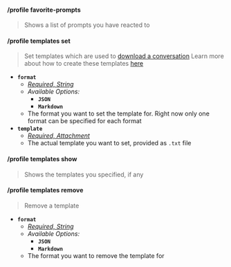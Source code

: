 #### /profile favorite-prompts
> Shows a list of prompts you have reacted to

#### /profile templates set
> Set templates which are used to [download a conversation](./conversation####/conversation%20download)
> Learn more about how to create these templates [here](<LINK_TO_EXPORT_TEMPLATE>)
- **`format`**
  - *[Required, String](proompter-documentation/guides/Quickstart/Slash%20Commands.md####String)*
  - *Available Options:*
	- **`JSON`**
	- **`Markdown`**
  - The format you want to set the template for. Right now only one format can be specified for each format
- **`template`**
  - *[Required, Attachment](proompter-documentation/guides/Quickstart/Slash%20Commands.md####Attachment)*
  - The actual template you want to set, provided as `.txt` file

#### /profile templates show
> Shows the templates you specified, if any

#### /profile templates remove
> Remove a template
- **`format`**
  - *[Required, String](proompter-documentation/guides/Quickstart/Slash%20Commands.md####String)*
  - *Available Options:*
	- **`JSON`**
	- **`Markdown`**
  - The format you want to remove the template for
